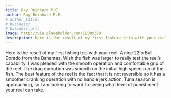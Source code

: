 ```yaml
---
title: Ray Reinhard P.E.
author: Ray Reinhard P.E.
# author_title:
# business:
# business_url: 
image: http://via.placeholder.com/1000x350
description: Here is the result of my first fishing trip with your reel. A nice 22lb Bull Dorado from the Bahamas.
---
```


Here is the result of my first fishing trip with your reel. A nice 22lb Bull Dorado from the Bahamas. Wish the fish was larger to really test the reel’s capability. I was pleased with the smooth operation and comfortable grip of the reel. The drag operation was smooth on the initial high speed run of the fish. The best feature of the reel is the fact that it is not reversible so it has a smoother cranking operation with no handle jerk action. Tuna season is approaching, so I am looking forward to seeing what level of punishment your reel can take.